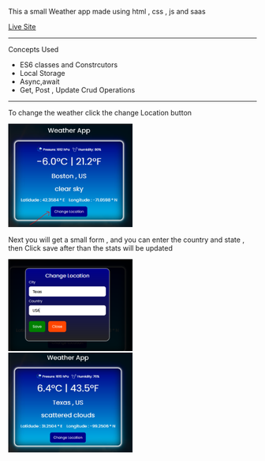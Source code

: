 This a small Weather app made using html , css , js and saas

<a href='https://yehan20.github.io/Weather-app/'>Live Site</a>

<hr>

Concepts Used

<ul>
  <li>ES6 classes and Constrcutors</li>
  <li>Local Storage</li>
  <li>Async,await </li>
  <li>Get, Post , Update Crud Operations</li>
</ul>

<hr>

To change the weather click the change Location button

<img src="https://raw.githubusercontent.com/Yehan20/Weather-app/main/ui/ui-1.PNG" style="width:50%">


Next you will get a small form , and you can enter the country and state , then Click save after than the stats will be updated

<img src="https://raw.githubusercontent.com/Yehan20/Weather-app/main/ui/ui-2.PNG" style="width:50%">

<img src="https://raw.githubusercontent.com/Yehan20/Weather-app/main/ui/UI-3.PNG" style="width:50%">



